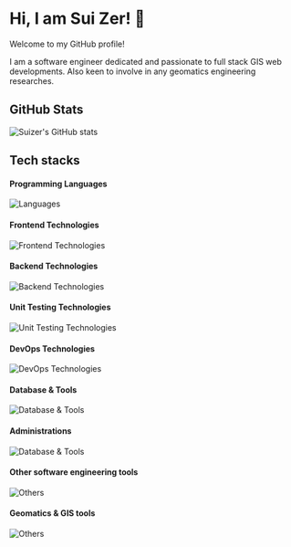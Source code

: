 # Hi, I am Sui Zer! 👋

Welcome to my GitHub profile!

I am a software engineer dedicated and passionate to full stack GIS web developments. Also keen to involve in any geomatics engineering researches.

## GitHub Stats
![Suizer's GitHub stats](https://github-readme-stats.vercel.app/api?username=Suizer98&show_icons=true&theme=vue-dark)

## Tech stacks

#### Programming Languages
![Languages](https://skillicons.dev/icons?i=ts,js,python,css,html,matlab,octave,r,cpp,c,go)

#### Frontend Technologies
![Frontend Technologies](https://skillicons.dev/icons?i=react,nextjs,tailwind,vite,npm,yarn,qt)

#### Backend Technologies
![Backend Technologies](https://skillicons.dev/icons?i=django,flask,fastapi,redis,prisma,selenium)

#### Unit Testing Technologies
![Unit Testing Technologies](https://skillicons.dev/icons?i=vitest,jest)

#### DevOps Technologies
![DevOps Technologies](https://skillicons.dev/icons?i=docker,azure,gitlab,githubactions,ansible,nginx,gcp)

#### Database & Tools
![Database & Tools](https://skillicons.dev/icons?i=postgres,mysql,mongodb,sqlite)

#### Administrations
![Database & Tools](https://skillicons.dev/icons?i=redhat,windows,ubuntu,linux,bash,powershell)

#### Other software engineering tools
![Others](https://skillicons.dev/icons?i=git,github,netlify,vercel,heroku,anaconda,vscode,sublime,vim,visualstudio,cmake,postman,opencv,notion)

#### Geomatics & GIS tools
![Others](https://skillicons.dev/icons?i=autocad,sketchup)
